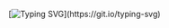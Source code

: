 [![Typing SVG](https://readme-typing-svg.herokuapp.com?color=86F77D&background=20FFD700&lines=yo+what+up%2C+welcome+to+my+github+profile%2C+come+on+in...)](https://git.io/typing-svg)
